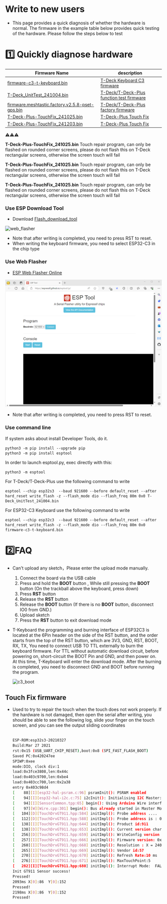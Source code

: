 # Write to new users

- This page provides a quick diagnosis of whether the hardware is normal. The firmware in the example table below provides quick testing of the hardware. Please follow the steps below to test

# 1️⃣ Quickly diagnose hardware

| Firmware Name                                                                                        | description                                    |
| ---------------------------------------------------------------------------------------------------- | ---------------------------------------------- |
| [firmware-c3-t-keyboard.bin](./firmware-c3-t-keyboard.bin)                                           | [T-Deck Keyboard C3 firmware][1]               |
| [T-Deck_UnitTest_241004.bin](./T-Deck_UnitTest_241004.bin)                                           | [T-Deck/T-Deck-Plus function test firmware][1] |
| [firmware.meshtastic.factory.v2.5.8-pset-gps.bin](./firmware.meshtastic.factory.v2.5.8-pset-gps.bin) | [T-Deck/T-Deck-Plus factory firmware][2]       |
| [T-Deck-Plus-TouchFix_241025.bin](./T-Deck-Plus-TouchFix_241025.bin)                                 | [T-Deck-Plus Touch Fix][2]                     |
| [T-Deck-Plus-TouchFix_241203.bin](./T-Deck-Plus-TouchFix_241203.bin)                                 | [T-Deck-Plus Touch Fix][2]                     |

⚠⚠⚠

**T-Deck-Plus-TouchFix_241025.bin** Touch repair program, can only be flashed on rounded corner screens, please do not flash this on T-Deck rectangular screens, otherwise the screen touch will fail

**T-Deck-Plus-TouchFix_241025.bin** Touch repair program, can only be flashed on rounded corner screens, please do not flash this on T-Deck rectangular screens, otherwise the screen touch will fail

**T-Deck-Plus-TouchFix_241025.bin** Touch repair program, can only be flashed on rounded corner screens, please do not flash this on T-Deck rectangular screens, otherwise the screen touch will fail


[1]: https://www.lilygo.cc/products/t-deck
[2]: https://www.lilygo.cc/products/t-deck
[3]: https://www.lilygo.cc/products/t-deck



### Use ESP Download Tool

- Download [Flash_download_tool](https://www.espressif.com.cn/sites/default/files/tools/flash_download_tool_3.9.7_0.zip)

![web_flasher](./images/esp_downloader.gif)

* Note that after writing is completed, you need to press RST to reset.
* When writing the keyboard firmware, you need to select ESP32-C3 in the chip type

### Use Web Flasher

- [ESP Web Flasher Online](https://espressif.github.io/esptool-js/)

![web_flasher](./images/web_flasher.gif)

* Note that after writing is completed, you need to press RST to reset.

### Use command line


If system asks about install Developer Tools, do it.

```
python3 -m pip install --upgrade pip
python3 -m pip install esptool
```

In order to launch esptool.py, exec directly with this:

```
python3 -m esptool
```

For T-Deck/T-Deck-Plus use the following command to write

```
esptool --chip esp32s3  --baud 921600 --before default_reset --after hard_reset write_flash -z --flash_mode dio --flash_freq 80m 0x0 T-Deck_UnitTest_241004.bin

```


For ESP32-C3 Keyboard use the following command to write

```
esptool --chip esp32c3  --baud 921600 --before default_reset --after hard_reset write_flash -z --flash_mode dio --flash_freq 80m 0x0 firmware-c3-t-keyboard.bin

```


# 2️⃣FAQ

- Can't upload any sketch，Please enter the upload mode manually.
   1. Connect the board via the USB cable
   2. Press and hold the **BOOT** button , While still pressing the **BOOT** button (On the trackball above the keyboard, press down)
   3. Press **RST** button
   4. Release the **RST** button
   5. Release the **BOOT** button (If there is no **BOOT** button, disconnect IO0 from GND.)
   6. Upload sketch
   7. Press the **RST** button to exit download mode

- T-Keyboard the programming and burning interface of ESP32C3 is located at the 6Pin header on the side of the RST button, and the order starts from the top of the RST button, which are 3V3, GND, RST, BOOT, RX, TX, You need to connect USB TO TTL externally to burn the keyboard firmware. For TTL without automatic download circuit, before powering on, short-circuit the BOOT Pin and GND, and then power on. At this time, T-Keyboard will enter the download mode. After the burning is completed, you need to disconnect GND and BOOT before running the program.

   ![c3_boot](../images/c3_boot.jpg)


## Touch Fix firmware

- Used to try to repair the touch when the touch does not work properly. If the hardware is not damaged, then open the serial after writing, you should be able to see the following log, slide your finger on the touch screen, and you can see the output sliding coordinates

   ```bash

   ESP-ROM:esp32s3-20210327
   Build:Mar 27 2021
   rst:0x15 (USB_UART_CHIP_RESET),boot:0x8 (SPI_FAST_FLASH_BOOT)
   Saved PC:0x420247ee
   SPIWP:0xee
   mode:DIO, clock div:1
   load:0x3fce3808,len:0x44c
   load:0x403c9700,len:0xbe4
   load:0x403cc700,len:0x2a38
   entry 0x403c98d4
   [    88][I][esp32-hal-psram.c:96] psramInit(): PSRAM enabled
   [    94][I][esp32-hal-i2c.c:75] i2cInit(): Initialising I2C Master: sda=18 scl=8 freq=100000
   [    94][I][SensorCommon.tpp:65] begin(): Using Arduino Wire interface.
   [    97][W][Wire.cpp:301] begin(): Bus already started in Master Mode.
   [   104][D][TouchDrvGT911.hpp:584] initImpl(): Probe address ....
   [   112][D][TouchDrvGT911.hpp:588] initImpl(): Probe address is : 0x5D
   [   138][I][TouchDrvGT911.hpp:644] initImpl(): Product id:911
   [   138][D][TouchDrvGT911.hpp:653] initImpl(): Current version char :41
   [   256][D][TouchDrvGT911.hpp:659] initImpl(): WriteConfig version char :0
   [   257][I][TouchDrvGT911.hpp:666] initImpl(): Firmware version: 0x1060
   [   260][I][TouchDrvGT911.hpp:668] initImpl(): Resolution : X = 240 Y = 320
   [   265][I][TouchDrvGT911.hpp:669] initImpl(): Vendor id:57
   [   270][I][TouchDrvGT911.hpp:670] initImpl(): Refresh Rate:10 ms
   [   276][I][TouchDrvGT911.hpp:671] initImpl(): MaxTouchPoint:5
   [   282][I][TouchDrvGT911.hpp:680] initImpl(): Interrupt Mode:  FALLING
   Init GT911 Sensor success!
   Pressed!
   2093ms X[0]:86  Y[0]:152 
   Pressed!
   2198ms X[0]:86  Y[0]:152 
   Pressed!

   ```
